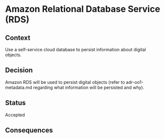 # Amazon Relational Database Service (RDS)

## Context

Use a self-service cloud database to persist information about digital objects.

## Decision

Amazon RDS will be used to persist digital objects (refer to adr-oo1-metadata.md regarding what information will 
be persisted and why).

## Status

Accepted

## Consequences


